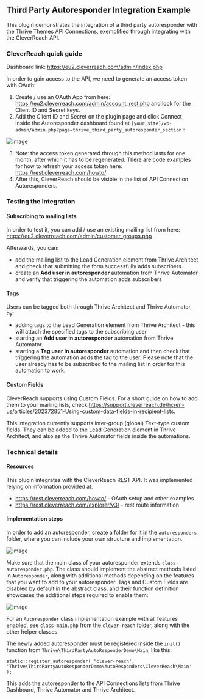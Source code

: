 ## Third Party Autoresponder Integration Example

This plugin demonstrates the integration of a third party autoresponder with the Thrive Themes API Connections, exemplified through integrating with the CleverReach API.

### CleverReach quick guide

Dashboard link: https://eu2.cleverreach.com/admin/index.php

In order to gain access to the API, we need to generate an access token with OAuth:
1. Create / use an OAuth App from here: https://eu2.cleverreach.com/admin/account_rest.php and look for the Client ID and Secret keys.
2. Add the Client ID and Secret on the plugin page and click Connect inside the Autoresponder dashboard found at `[your_site]/wp-admin/admin.php?page=thrive_third_party_autoresponder_section` :

![image](https://user-images.githubusercontent.com/26145465/159712276-2bcf126e-5f9f-4c8e-aaba-e4c97cad0561.png)

3. Note: the access token generated through this method lasts for one month, after which it has to be regenerated. There are code examples for how to refresh your access token here: https://rest.cleverreach.com/howto/ 
4. After this, CleverReach should be visible in the list of API Connection Autoresponders.

### Testing the Integration
#### Subscribing to mailing lists
In order to test it, you can add / use an existing mailing list from here: https://eu2.cleverreach.com/admin/customer_groups.php

Afterwards, you can:
- add the mailing list to the Lead Generation element from Thrive Architect and check that submitting the form successfully adds subscribers.
- create an **Add user in autoresponder** automation from Thrive Automator and verify that triggering the automation adds subscribers
#### Tags
Users can be tagged both through Thrive Architect and Thrive Automator, by:
- adding tags to the Lead Generation element from Thrive Architect - this will attach the specified tags to the subscribing user
- starting an **Add user in autoresponder** automation from Thrive Automator.
- starting a **Tag user in autoresponder** automation and then check that triggering the automation adds the tag to the user. Please note that the user already has to be subscribed to the mailing list in order for this automation to work.

#### Custom Fields
CleverReach supports using Custom Fields. For a short guide on how to add them to your mailing lists, check https://support.cleverreach.de/hc/en-us/articles/202372851-Using-custom-data-fields-in-recipient-lists.

This integration currently supports inter-group (global) Text-type custom fields.
They can be added to the Lead Generation element in Thrive Architect, and also as the Thrive Automator fields inside the automations.

### Technical details
#### Resources
This plugin integrates with the CleverReach REST API. It was implemented relying on information provided at:
- https://rest.cleverreach.com/howto/ - OAuth setup and other examples
- https://rest.cleverreach.com/explorer/v3/ - rest route information

#### Implementation steps
In order to add an autoresponder, create a folder for it in the `autoresponders` folder, where you can include your own structure and implementation.

![image](https://user-images.githubusercontent.com/26145465/159694514-3bc1b523-a6db-414d-a4e8-b8b314b6e13a.png)

Make sure that the main class of your autoresponder extends `class-autoresponder.php`. 
The class should implement the abstract methods listed in `Autoresponder`, along with additional methods depending on the features that you want to add to your autoresponder. Tags and Custom Fields are disabled by default in the abstract class, and their function definition showcases the additional steps required to enable them:

![image](https://user-images.githubusercontent.com/26145465/159706041-950fe2b0-7813-4152-af94-8685c97f5494.png)

For an `Autoresponder` class implementation example with all features enabled, see `class-main.php` from the `clever-reach` folder, along with the other helper classes.

The newly added autoresponder must be registered inside the `init()` function from `Thrive\ThirdPartyAutoResponderDemo\Main`, like this:

`static::register_autoresponder( 'clever-reach', 'Thrive\ThirdPartyAutoResponderDemo\AutoResponders\CleverReach\Main' );`

This adds the autoresponder to the API Connections lists from Thrive Dashboard, Thrive Automator and Thrive Architect.
